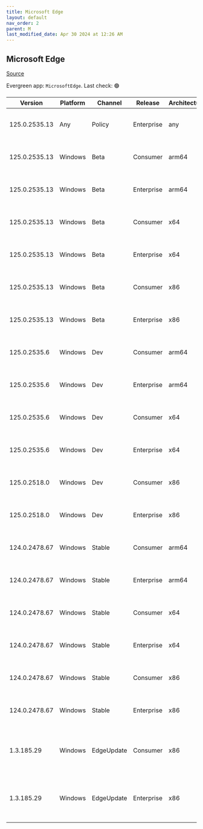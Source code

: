 ```yaml
---
title: Microsoft Edge
layout: default
nav_order: 2
parent: M
last_modified_date: Apr 30 2024 at 12:26 AM
---
```


## Microsoft Edge

[Source](https://www.microsoft.com/edge)

Evergreen app: `MicrosoftEdge`. Last check: 🟢

| Version       | Platform | Channel    | Release    | Architecture | Hash                                                             | URI                                                                                                                                                                                                                                                                                                                      |
| ------------- | -------- | ---------- | ---------- | ------------ | ---------------------------------------------------------------- | ------------------------------------------------------------------------------------------------------------------------------------------------------------------------------------------------------------------------------------------------------------------------------------------------------------------------ |
| 125.0.2535.13 | Any      | Policy     | Enterprise | any          | 13EBA7F5E94B4CDA275640BE2D6F0565EE1905C4CF59096B73C76A9889AEDD5C | [https://msedge.sf.dl.delivery.mp.microsoft.com/filestreamingservice/files/b4cde865-1ee1-4151-a25e-2d3505df7ba6/MicrosoftEdgePolicyTemplates.cab](https://msedge.sf.dl.delivery.mp.microsoft.com/filestreamingservice/files/b4cde865-1ee1-4151-a25e-2d3505df7ba6/MicrosoftEdgePolicyTemplates.cab)                       |
| 125.0.2535.13 | Windows  | Beta       | Consumer   | arm64        | B8D424456784CF095286A4E81487AD61456EBA66C3D92B4D2E63224E4E578321 | [https://msedge.sf.dl.delivery.mp.microsoft.com/filestreamingservice/files/a1953e0b-3ea8-4a51-baf0-58ab5c8e4c9b/MicrosoftEdgeBetaEnterpriseARM64.msi](https://msedge.sf.dl.delivery.mp.microsoft.com/filestreamingservice/files/a1953e0b-3ea8-4a51-baf0-58ab5c8e4c9b/MicrosoftEdgeBetaEnterpriseARM64.msi)               |
| 125.0.2535.13 | Windows  | Beta       | Enterprise | arm64        | B8D424456784CF095286A4E81487AD61456EBA66C3D92B4D2E63224E4E578321 | [https://msedge.sf.dl.delivery.mp.microsoft.com/filestreamingservice/files/a1953e0b-3ea8-4a51-baf0-58ab5c8e4c9b/MicrosoftEdgeBetaEnterpriseARM64.msi](https://msedge.sf.dl.delivery.mp.microsoft.com/filestreamingservice/files/a1953e0b-3ea8-4a51-baf0-58ab5c8e4c9b/MicrosoftEdgeBetaEnterpriseARM64.msi)               |
| 125.0.2535.13 | Windows  | Beta       | Consumer   | x64          | 02D9FFADED55158FAB3128EB5D5ED8431BBFE482371CABF4BE7816357DF4A33A | [https://msedge.sf.dl.delivery.mp.microsoft.com/filestreamingservice/files/10b210ac-f97d-492c-95d4-416d47cdf134/MicrosoftEdgeBetaEnterpriseX64.msi](https://msedge.sf.dl.delivery.mp.microsoft.com/filestreamingservice/files/10b210ac-f97d-492c-95d4-416d47cdf134/MicrosoftEdgeBetaEnterpriseX64.msi)                   |
| 125.0.2535.13 | Windows  | Beta       | Enterprise | x64          | 02D9FFADED55158FAB3128EB5D5ED8431BBFE482371CABF4BE7816357DF4A33A | [https://msedge.sf.dl.delivery.mp.microsoft.com/filestreamingservice/files/10b210ac-f97d-492c-95d4-416d47cdf134/MicrosoftEdgeBetaEnterpriseX64.msi](https://msedge.sf.dl.delivery.mp.microsoft.com/filestreamingservice/files/10b210ac-f97d-492c-95d4-416d47cdf134/MicrosoftEdgeBetaEnterpriseX64.msi)                   |
| 125.0.2535.13 | Windows  | Beta       | Consumer   | x86          | D82F4BB40A72CC6F89908F0E320FE82CF752476006EFFB2D22191B3F2B8AAA1B | [https://msedge.sf.dl.delivery.mp.microsoft.com/filestreamingservice/files/ef8014cb-6a74-44a5-8eaf-69370d8cf4a0/MicrosoftEdgeBetaEnterpriseX86.msi](https://msedge.sf.dl.delivery.mp.microsoft.com/filestreamingservice/files/ef8014cb-6a74-44a5-8eaf-69370d8cf4a0/MicrosoftEdgeBetaEnterpriseX86.msi)                   |
| 125.0.2535.13 | Windows  | Beta       | Enterprise | x86          | D82F4BB40A72CC6F89908F0E320FE82CF752476006EFFB2D22191B3F2B8AAA1B | [https://msedge.sf.dl.delivery.mp.microsoft.com/filestreamingservice/files/ef8014cb-6a74-44a5-8eaf-69370d8cf4a0/MicrosoftEdgeBetaEnterpriseX86.msi](https://msedge.sf.dl.delivery.mp.microsoft.com/filestreamingservice/files/ef8014cb-6a74-44a5-8eaf-69370d8cf4a0/MicrosoftEdgeBetaEnterpriseX86.msi)                   |
| 125.0.2535.6  | Windows  | Dev        | Consumer   | arm64        | 93FDFCECF9E85F9B5228ADE78F8EEBF280A882EC481BF47E7804E640D1E891A3 | [https://msedge.sf.dl.delivery.mp.microsoft.com/filestreamingservice/files/2621fbc6-4106-462f-9954-b3418bffb19b/MicrosoftEdgeDevEnterpriseARM64.msi](https://msedge.sf.dl.delivery.mp.microsoft.com/filestreamingservice/files/2621fbc6-4106-462f-9954-b3418bffb19b/MicrosoftEdgeDevEnterpriseARM64.msi)                 |
| 125.0.2535.6  | Windows  | Dev        | Enterprise | arm64        | 93FDFCECF9E85F9B5228ADE78F8EEBF280A882EC481BF47E7804E640D1E891A3 | [https://msedge.sf.dl.delivery.mp.microsoft.com/filestreamingservice/files/2621fbc6-4106-462f-9954-b3418bffb19b/MicrosoftEdgeDevEnterpriseARM64.msi](https://msedge.sf.dl.delivery.mp.microsoft.com/filestreamingservice/files/2621fbc6-4106-462f-9954-b3418bffb19b/MicrosoftEdgeDevEnterpriseARM64.msi)                 |
| 125.0.2535.6  | Windows  | Dev        | Consumer   | x64          | 9925FF726FE9E4B2EFE50536855D7A8DA1406ECE027AC6D24AD4F3E204E612DC | [https://msedge.sf.dl.delivery.mp.microsoft.com/filestreamingservice/files/1b8d1249-40db-4486-b387-c5d40373444b/MicrosoftEdgeDevEnterpriseX64.msi](https://msedge.sf.dl.delivery.mp.microsoft.com/filestreamingservice/files/1b8d1249-40db-4486-b387-c5d40373444b/MicrosoftEdgeDevEnterpriseX64.msi)                     |
| 125.0.2535.6  | Windows  | Dev        | Enterprise | x64          | 9925FF726FE9E4B2EFE50536855D7A8DA1406ECE027AC6D24AD4F3E204E612DC | [https://msedge.sf.dl.delivery.mp.microsoft.com/filestreamingservice/files/1b8d1249-40db-4486-b387-c5d40373444b/MicrosoftEdgeDevEnterpriseX64.msi](https://msedge.sf.dl.delivery.mp.microsoft.com/filestreamingservice/files/1b8d1249-40db-4486-b387-c5d40373444b/MicrosoftEdgeDevEnterpriseX64.msi)                     |
| 125.0.2518.0  | Windows  | Dev        | Consumer   | x86          | D90DD2C284B7A7B7CF37ADD78A96C246E121E4D245873769F82B80806B6E5CA1 | [https://msedge.sf.dl.delivery.mp.microsoft.com/filestreamingservice/files/7ee29800-082f-41de-bf78-67aba5b9cd14/MicrosoftEdgeDevEnterpriseX86.msi](https://msedge.sf.dl.delivery.mp.microsoft.com/filestreamingservice/files/7ee29800-082f-41de-bf78-67aba5b9cd14/MicrosoftEdgeDevEnterpriseX86.msi)                     |
| 125.0.2518.0  | Windows  | Dev        | Enterprise | x86          | D90DD2C284B7A7B7CF37ADD78A96C246E121E4D245873769F82B80806B6E5CA1 | [https://msedge.sf.dl.delivery.mp.microsoft.com/filestreamingservice/files/7ee29800-082f-41de-bf78-67aba5b9cd14/MicrosoftEdgeDevEnterpriseX86.msi](https://msedge.sf.dl.delivery.mp.microsoft.com/filestreamingservice/files/7ee29800-082f-41de-bf78-67aba5b9cd14/MicrosoftEdgeDevEnterpriseX86.msi)                     |
| 124.0.2478.67 | Windows  | Stable     | Consumer   | arm64        | AB81CDBA6BB2BBF4E96B32BACC393B033DB759DEA2860EE2E6E6B68D44DF3C1A | [https://msedge.sf.dl.delivery.mp.microsoft.com/filestreamingservice/files/9201e7c8-02e9-425e-b356-ad54b9139e50/MicrosoftEdgeEnterpriseARM64.msi](https://msedge.sf.dl.delivery.mp.microsoft.com/filestreamingservice/files/9201e7c8-02e9-425e-b356-ad54b9139e50/MicrosoftEdgeEnterpriseARM64.msi)                       |
| 124.0.2478.67 | Windows  | Stable     | Enterprise | arm64        | AB81CDBA6BB2BBF4E96B32BACC393B033DB759DEA2860EE2E6E6B68D44DF3C1A | [https://msedge.sf.dl.delivery.mp.microsoft.com/filestreamingservice/files/9201e7c8-02e9-425e-b356-ad54b9139e50/MicrosoftEdgeEnterpriseARM64.msi](https://msedge.sf.dl.delivery.mp.microsoft.com/filestreamingservice/files/9201e7c8-02e9-425e-b356-ad54b9139e50/MicrosoftEdgeEnterpriseARM64.msi)                       |
| 124.0.2478.67 | Windows  | Stable     | Consumer   | x64          | EAAA30551B5B27CA33AEE58F61371053272E2AC0E5CC530A0A3FE97F48F451A2 | [https://msedge.sf.dl.delivery.mp.microsoft.com/filestreamingservice/files/9fde42df-3c14-465e-ac94-ec3f5f8ffd9b/MicrosoftEdgeEnterpriseX64.msi](https://msedge.sf.dl.delivery.mp.microsoft.com/filestreamingservice/files/9fde42df-3c14-465e-ac94-ec3f5f8ffd9b/MicrosoftEdgeEnterpriseX64.msi)                           |
| 124.0.2478.67 | Windows  | Stable     | Enterprise | x64          | EAAA30551B5B27CA33AEE58F61371053272E2AC0E5CC530A0A3FE97F48F451A2 | [https://msedge.sf.dl.delivery.mp.microsoft.com/filestreamingservice/files/9fde42df-3c14-465e-ac94-ec3f5f8ffd9b/MicrosoftEdgeEnterpriseX64.msi](https://msedge.sf.dl.delivery.mp.microsoft.com/filestreamingservice/files/9fde42df-3c14-465e-ac94-ec3f5f8ffd9b/MicrosoftEdgeEnterpriseX64.msi)                           |
| 124.0.2478.67 | Windows  | Stable     | Consumer   | x86          | B17091E00401CCE389507A27457ACAF066AF5C0D0FEF9659AB17D4426D266E4E | [https://msedge.sf.dl.delivery.mp.microsoft.com/filestreamingservice/files/4b144ea2-93b8-4f49-8e0e-8a29f0e7b841/MicrosoftEdgeEnterpriseX86.msi](https://msedge.sf.dl.delivery.mp.microsoft.com/filestreamingservice/files/4b144ea2-93b8-4f49-8e0e-8a29f0e7b841/MicrosoftEdgeEnterpriseX86.msi)                           |
| 124.0.2478.67 | Windows  | Stable     | Enterprise | x86          | B17091E00401CCE389507A27457ACAF066AF5C0D0FEF9659AB17D4426D266E4E | [https://msedge.sf.dl.delivery.mp.microsoft.com/filestreamingservice/files/4b144ea2-93b8-4f49-8e0e-8a29f0e7b841/MicrosoftEdgeEnterpriseX86.msi](https://msedge.sf.dl.delivery.mp.microsoft.com/filestreamingservice/files/4b144ea2-93b8-4f49-8e0e-8a29f0e7b841/MicrosoftEdgeEnterpriseX86.msi)                           |
| 1.3.185.29    | Windows  | EdgeUpdate | Consumer   | x86          | C2CA3135F3CAFD79BF90D4CB3118943CA17F40E0D651D1FC32B1B3D22D1412AA | [https://msedge.sf.dl.delivery.mp.microsoft.com/filestreamingservice/files/4d6076eb-9605-4ec8-9571-39d3b988e526/MicrosoftEdgeUpdateSetup_X86_1.3.185.29.exe](https://msedge.sf.dl.delivery.mp.microsoft.com/filestreamingservice/files/4d6076eb-9605-4ec8-9571-39d3b988e526/MicrosoftEdgeUpdateSetup_X86_1.3.185.29.exe) |
| 1.3.185.29    | Windows  | EdgeUpdate | Enterprise | x86          | C2CA3135F3CAFD79BF90D4CB3118943CA17F40E0D651D1FC32B1B3D22D1412AA | [https://msedge.sf.dl.delivery.mp.microsoft.com/filestreamingservice/files/4d6076eb-9605-4ec8-9571-39d3b988e526/MicrosoftEdgeUpdateSetup_X86_1.3.185.29.exe](https://msedge.sf.dl.delivery.mp.microsoft.com/filestreamingservice/files/4d6076eb-9605-4ec8-9571-39d3b988e526/MicrosoftEdgeUpdateSetup_X86_1.3.185.29.exe) |
